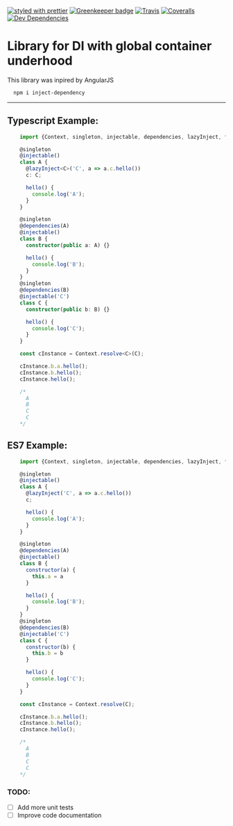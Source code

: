 [![styled with prettier](https://img.shields.io/badge/styled_with-prettier-ff69b4.svg)](https://github.com/prettier/prettier)
[![Greenkeeper badge](https://badges.greenkeeper.io/alexjoverm/typescript-library-starter.svg)](https://greenkeeper.io/)
[![Travis](https://img.shields.io/travis/alexjoverm/typescript-library-starter.svg)](https://travis-ci.org/GaburakMykhailo/inject-dependency)
[![Coveralls](https://img.shields.io/coveralls/alexjoverm/typescript-library-starter.svg)](https://coveralls.io/github/GaburakMykhailo/inject-dependency)
[![Dev Dependencies](https://david-dm.org/alexjoverm/typescript-library-starter/dev-status.svg)](https://david-dm.org/alexjoverm/GaburakMykhailo/inject-dependency?type=dev)
# Library for DI with global container underhood 
This library was inpired by AngularJS

```sh
  npm i inject-dependency
```

---
## Typescript Example:
```typescript
    import {Context, singleton, injectable, dependencies, lazyInject, fabrica} from 'inject-dependency'

    @singleton
    @injectable()
    class A {
      @lazyInject<C>('C', a => a.c.hello())
      c: C;

      hello() {
        console.log('A');
      }
    }

    @singleton
    @dependencies(A)
    @injectable()
    class B {
      constructor(public a: A) {}

      hello() {
        console.log('B');
      }
    }
    @singleton
    @dependencies(B)
    @injectable('C')
    class C {
      constructor(public b: B) {}

      hello() {
        console.log('C');
      }
    }

    const cInstance = Context.resolve<C>(C);

    cInstance.b.a.hello();
    cInstance.b.hello();
    cInstance.hello();

    /*
      A
      B
      C
      C
    */
```

## ES7 Example:
```js
    import {Context, singleton, injectable, dependencies, lazyInject, fabrica} from 'inject-dependency'

    @singleton
    @injectable()
    class A {
      @lazyInject('C', a => a.c.hello()) 
      c;

      hello() {
        console.log('A');
      }
    }

    @singleton
    @dependencies(A)
    @injectable()
    class B {
      constructor(a) {
        this.a = a
      }

      hello() {
        console.log('B');
      }
    }
    @singleton
    @dependencies(B)
    @injectable('C')
    class C {
      constructor(b) {
        this.b = b
      }

      hello() {
        console.log('C');
      }
    }

    const cInstance = Context.resolve(C);

    cInstance.b.a.hello();
    cInstance.b.hello();
    cInstance.hello();

    /*
      A
      B
      C
      C
    */
```

### TODO:

 - [ ] Add more unit tests
 - [ ] Improve code documentation
